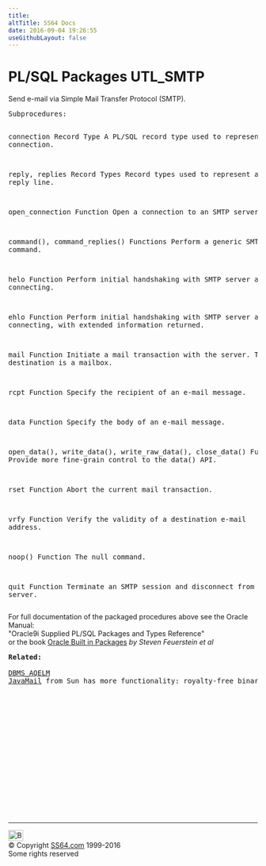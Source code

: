 ```yaml
---
title:
altTitle: SS64 Docs
date: 2016-09-04 19:26:55
useGithubLayout: false
---
```

<!-- #BeginLibraryItem "/Library/head_orapack.lbi" --><!-- #EndLibraryItem --><h1>PL/SQL Packages UTL_SMTP</h1> 
<p>Send e-mail via Simple Mail Transfer Protocol (SMTP).</p>
<pre>Subprocedures:

connection Record Type 
           A PL/SQL record type used to represent a SMTP connection. 

reply, replies Record Types 
           Record types used to represent an SMTP reply line.  

open_connection Function 
           Open a connection to an SMTP server. 

command(), command_replies() Functions 
           Perform a generic SMTP command. 

helo Function 
           Perform initial handshaking with SMTP server after connecting. 

ehlo Function 
           Perform initial handshaking with SMTP server after connecting,
           with extended information returned. 

mail Function 
           Initiate a mail transaction with the server.
           The destination is a mailbox. 

rcpt Function 
           Specify the recipient of an e-mail message. 

data Function 
           Specify the body of an e-mail message. 

open_data(), write_data(), write_raw_data(), close_data() Functions 
           Provide more fine-grain control to the data() API. 

rset Function 
           Abort the current mail transaction. 

vrfy Function 
           Verify the validity of a destination e-mail address. 

noop() Function 
           The null command. 

quit Function 
           Terminate an SMTP session and disconnect from the server.</pre>
<p><span class="body">For full documentation of the packaged procedures 
  above see the Oracle Manual:<br>
  "Oracle9i Supplied PL/SQL Packages and Types Reference"<b><br>
  </b>or the book <a href="../links/orasqllinks.html">Oracle Built in Packages</a> 
  <i>by Steven Feuerstein et al</i></span></p>
<pre><span class="body"><b>Related:<br><br></b><a href="DBMS_AQELM.html">DBMS_AQELM</a><br><a href="http://java.sun.com/products/javamail/">JavaMail</a> from Sun has more functionality: royalty-free binary for JavaMail, IMAP, POP3 and SMTP</span></pre><!-- #BeginLibraryItem "/Library/foot_ora.lbi" --><p>
<!-- oracle-footer -->
<ins class="adsbygoogle" style="display:inline-block;width:300px;height:250px" data-ad-client="ca-pub-6140977852749469" data-ad-slot="4275490898"></ins>
<script>
(adsbygoogle = window.adsbygoogle || []).push({});
</script></p>
<hr>
<div id="bl" class="footer"><a href="UTL_SMTP.html#"><img src="../images/top.png" width="30" height="22" alt="Back to the Top"></a></div>
<div id="br" class="footer, tagline">© Copyright <a href="http://ss64.com/">SS64.com</a> 1999-2016<br>
Some rights reserved</div><!-- #EndLibraryItem -->

